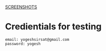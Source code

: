 [SCREENSHOTS](https://1drv.ms/f/s!AljPuC-a7vuNgcspOcL7axtRGnAjNg?e=unep7j)

# Credientials for testing
```
email: yogeshsirsat@gmail.com
password: yogesh
```
